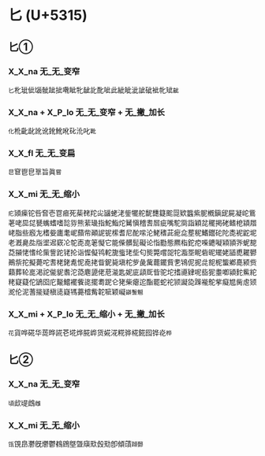 # 匕 (U+5315)

## 匕①

### X_X_na 无_无_变窄
`匕`朼玼佌匘骴跐㧗㗾眦牝龇䚰䣥呲此紪皉泚訿䂣䘣㠲䂑`齜`

### X_X_na + X_P_lo 无_无_变窄 + 无_撇_加长
`化`杹齔龀訛讹鈋魤吪䂗沎叱`靴`

### X_X_fl 无_无_变扁
`㫐`䆞鬯皀㔬旨眞`嘗`

### X_X_mi 无_无_缩小 
`疕`熲㾹铊呰㚛壱冟㾚死䓱䎜䍫㕾䭬蛯㳣鈭犤舵馜㘒籎䬁㖯欵䘅紫胒槪鎭屔屍凝岮鴜荖咾巼㖚㽈蟕螧嗜旕哛熊䔝璏指鮀鮨炨觺愼稽㖈㞓疵嘴駝㖰詣穎兺䆉掲硓鳍梎顈㞛峔脂些廏㔫榰姕廤耄㞾蘏㠿顚䛏铌橴耆尼酡㗪沦鮱䅲茈痆㖋塟秜鰭鑙砣陀㖝䘦鼧坭老漑臰夞㸟埿迡窽㓆鸵唜㖛䇭懝它能偨髒髭礙论恉㔥態羆栺鉈㾃喍䥝㘈㯋頴㖎蚭㗠莻㩩恅愭纶㭰訾跎铑抡诣㥡儗鸨䡐旎䖪珯㘹匂熋斃嚐㖙㸰㴯㘸眤砦昵矲姥䭫喸䎱鬰鷆祡拕擬薨咜䎛栳銠㗯怩唟㧯眥鈮毙塡柁㱔彘歶藣䥯貲㐗鴇伲抳㖍㖲柅螚鄕嗭颍赀蘔葬轮㖜渇詑㑷䝚䎝沱㗡麀頾佬苨㴰匙妮庛頿厑㫮驼坨搘㘏肄呢啙狔耋喞潁䴱鮆紽粩寲薿佗鴲囵庀㔮鱨襬飺㖳擺耈跜仑狫柴瘪迱酯罷蛇袉颕譺㖌䠕褦鴕㧘癡㞁胔䖈颎㵃伦泥蓍㨢疑槇㗟嶷駂薧㮷觜䪑㖢颖㠜`巓鬐䰯`

### X_X_mi + X_P_lo 无_无_缩小 + 无_撇_加长
`花`貨哗硴华蒊晔誮芲埖烨㬸㟆货婲㳸糀骅椛錵囮铧炛`桦`

## 匕②

### X_X_na 无_无_变窄
`頃`㰣㔭䳄`雌`

### X_X_mi 无_无_缩小
`㼠`䙾皍灪旣爩鬱䳓䲿墍曁廎㰷㲃㱝卽傾䔛`蹞䖇`


